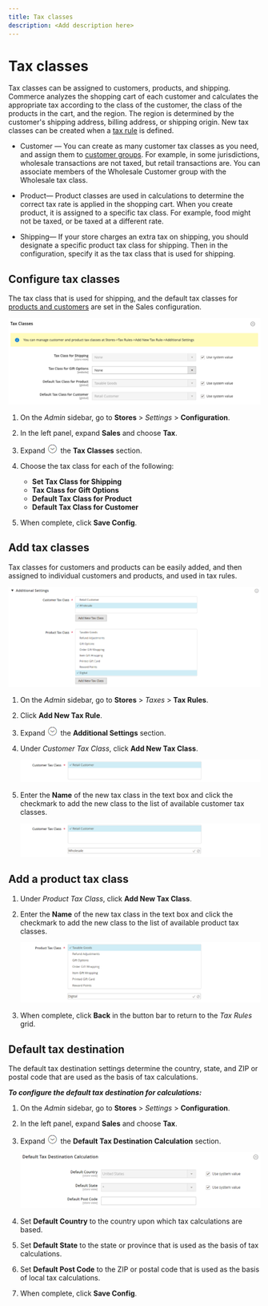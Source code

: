 ```yaml
---
title: Tax classes
description: <Add description here>
---
```

# Tax classes

Tax classes can be assigned to customers, products, and shipping. Commerce analyzes the shopping cart of each customer and calculates the appropriate tax according to the class of the customer, the class of the products in the cart, and the region. The region is determined by the customer's shipping address, billing address, or shipping origin. New tax classes can be created when a [tax rule](tax-rules.md) is defined.

- Customer — You can create as many customer tax classes as you need, and assign them to [customer groups](https://docs.magento.com/user-guide/customers/customer-groups.html). For example, in some jurisdictions, wholesale transactions are not taxed, but retail transactions are. You can associate members of the Wholesale Customer group with the Wholesale tax class.

- Product— Product classes are used in calculations to determine the correct tax rate is applied in the shopping cart. When you create product, it is assigned to a specific tax class. For example, food might not be taxed, or be taxed at a different rate.

- Shipping— If your store charges an extra tax on shipping, you should designate a specific product tax class for shipping. Then in the configuration, specify it as the tax class that is used for shipping.

## Configure tax classes

The tax class that is used for shipping, and the default tax classes for [products and customers](#add-a-product-tax-class) are set in the Sales configuration.

![Configuration - tax classes](../configuration-reference/sales/assets/tax-tax-classes.png)<!-- zoom -->

1. On the _Admin_ sidebar, go to **Stores** > _Settings_ > **Configuration**.

1. In the left panel, expand **Sales** and choose **Tax**.

1. Expand ![Expansion selector](../assets/icon-display-expand.png) the **Tax Classes** section.

1. Choose the tax class for each of the following:

   - **Set Tax Class for Shipping**
   - **Tax Class for Gift Options**
   - **Default Tax Class for Product**
   - **Default Tax Class for Customer**

1. When complete, click **Save Config**.

## Add tax classes

Tax classes for customers and products can be easily added, and then assigned to individual customers and products, and used in tax rules.

![New Tax Classes](./assets/tax-classes-updated.png)<!-- zoom -->

1. On the _Admin_ sidebar, go to **Stores** > _Taxes_ > **Tax Rules**.

1. Click **Add New Tax Rule**.

1. Expand ![Expansion selector](../assets/icon-display-expand.png) the **Additional Settings** section.

1. Under _Customer Tax Class_, click **Add New Tax Class**.

   ![Add New Tax Class](./assets/tax-class-customer-add-new.png)<!-- zoom -->

1. Enter the **Name** of the new tax class in the text box and click the checkmark to add the new class to the list of available customer tax classes.

   ![Wholesale Tax Class](./assets/tax-class-customer-add-new-wholesale.png)<!-- zoom -->

## Add a product tax class

1. Under _Product Tax Class_, click **Add New Tax Class**.

1. Enter the **Name** of the new tax class in the text box and click the checkmark to add the new class to the list of available product tax classes.

   ![Digital Product Tax Class](./assets/tax-class-product-add-new-digital.png)<!-- zoom -->

1. When complete, click **Back** in the button bar to return to the _Tax Rules_ grid.

## Default tax destination

The default tax destination settings determine the country, state, and ZIP or postal code that are used as the basis of tax calculations.

**_To configure the default tax destination for calculations:_**

1. On the _Admin_ sidebar, go to **Stores** > _Settings_ > **Configuration**.

1. In the left panel, expand **Sales** and choose **Tax**.

1. Expand ![Expansion selector](../assets/icon-display-expand.png) the **Default Tax Destination Calculation** section.

   ![Default Tax Destination Calculation](../configuration-reference/sales/assets/tax-default-tax-destination-calculation.png)<!-- zoom -->

1. Set **Default Country** to the country upon which tax calculations are based.

1. Set **Default State** to the state or province that is used as the basis of tax calculations.

1. Set **Default Post Code** to the ZIP or postal code that is used as the basis of local tax calculations.

1. When complete, click **Save Config**.
